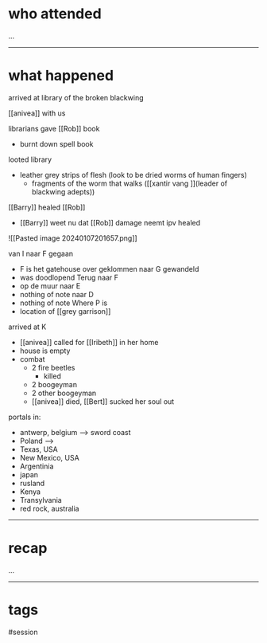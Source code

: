 # who attended

...

---
# what happened

arrived at library of the broken blackwing 

[[anivea]] with us

librarians gave [[Rob]] book
- burnt down spell book

looted library
- leather grey strips of flesh (look to be dried worms of human fingers)
	* fragments of the worm that walks ([[xantir vang ]](leader of blackwing adepts))

[[Barry]] healed [[Rob]]
- [[Barry]] weet nu dat [[Rob]] damage neemt ipv healed

![[Pasted image 20240107201657.png]]

van I naar F gegaan
- F is het gatehouse over geklommen
naar G gewandeld
- was doodlopend
Terug naar F
- op de muur
naar E
- nothing of note
naar D
- nothing of note
Where P is
- location of [[grey garrison]] 

arrived at K
- [[anivea]] called for [[Iribeth]] in her home
- house is empty
- combat
	- 2 fire beetles 
		- killed
	- 2 boogeyman
	- 2 other boogeyman
	- [[anivea]] died, [[Bert]] sucked her soul out

portals in:
- antwerp, belgium --> sword coast
- Poland --> 
- Texas, USA
- New Mexico, USA
- Argentinia
- japan
- rusland
- Kenya
- Transylvania
- red rock, australia


---
# recap

...

---
# tags

#session